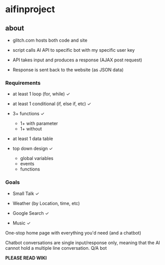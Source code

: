 # aifinproject

## about
- glitch.com hosts both code and site

- script calls AI API to specific bot with my specific user key

- API takes input and produces a response (AJAX post request)

- Response is sent back to the website (as JSON data) 


### Requirements

- at least 1 loop (for, while) ✓

- at least 1 conditional (if, else if, etc) ✓

- 3+ functions ✓
    - 1+ with parameter
    - 1+ without
    
- at least 1 data table 

- top down design ✓
    - global variables 
    - events 
    - functions




### Goals

- Small Talk ✓

- Weather (by Location, time, etc) 

- Google Search ✓

- Music ✓


One-stop home page with everything you'd need (and a chatbot)

Chatbot conversations are single input/response only, meaning that the AI cannot hold a multiple line conversation.
Q/A bot


**PLEASE READ WIKI**
